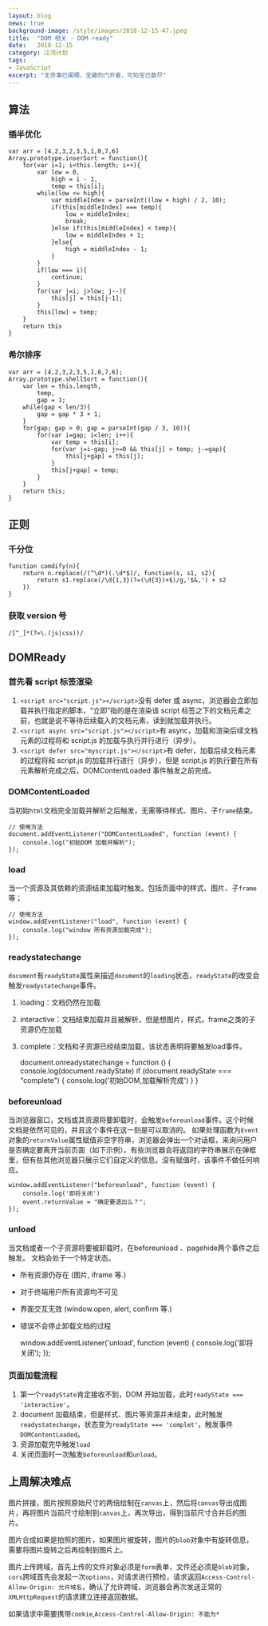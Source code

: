 ```yaml
---
layout: blog
news: true
background-image: /style/images/2018-12-15-47.jpeg
title:  "DOM 相关 - DOM ready"
date:   2018-12-15
category: 江河计划
tags:
- JavaScript
excerpt: "无奈事已阑珊，宝藏的门开着，可知宝已散尽"
---
```


## 算法
### 插半优化

    var arr = [4,2,3,2,3,5,1,0,7,6]
    Array.prototype.inserSort = function(){
        for(var i=1; i<this.length; i++){
            var low = 0,
                high = i - 1,
                temp = this[i];
            while(low <= high){
                var middleIndex = parseInt((low + high) / 2, 10);
                if(this[middleIndex] === temp){
                    low = middleIndex;
                    break;
                }else if(this[middleIndex] < temp){
                    low = middleIndex + 1;
                }else{
                    high = middleIndex - 1;
                }
            }
            if(low === i){
                continue;
            }
            for(var j=i; j>low; j--){
                this[j] = this[j-1];
            }
            this[low] = temp;
        }
        return this
    }
    
### 希尔排序

    var arr = [4,2,3,2,3,5,1,0,7,6];
    Array.prototype.shellSort = function(){
        var len = this.length,
            temp,
            gap = 1;
        while(gap < len/3){
            gap = gap * 3 + 1;
        }
        for(gap; gap > 0; gap = parseInt(gap / 3, 10)){
            for(var i=gap; i<len; i++){
                var temp = this[i];
                for(var j=i-gap; j>=0 && this[j] > temp; j-=gap){
                    this[j+gap] = this[j];
                }
                this[j+gap] = temp;
            }
        }
        return this;
    }
    
## 正则
### 千分位

    function comdify(n){
        return n.replace(/(^\d*)(.\d*$)/, function(s, s1, s2){
            return s1.replace(/\d{1,3}(?=(\d{3})+$)/g,'$&,') + s2
        })   
    }
    
### 获取 version 号

    /[^_]*(?=\.(js|css))/
    
## DOMReady

### 首先看 script 标签渲染

1. `<script src="script.js"></script>`没有 defer 或 async，浏览器会立即加载并执行指定的脚本，“立即”指的是在渲染该 script 标签之下的文档元素之前，也就是说不等待后续载入的文档元素，读到就加载并执行。
2. `<script async src="script.js"></script>`有 async，加载和渲染后续文档元素的过程将和 script.js 的加载与执行并行进行（异步）。
3. `<script defer src="myscript.js"></script>`有 defer，加载后续文档元素的过程将和 script.js 的加载并行进行（异步），但是 script.js 的执行要在所有元素解析完成之后，DOMContentLoaded 事件触发之前完成。

### DOMContentLoaded
当初始`html`文档完全加载并解析之后触发，无需等待样式、图片、子`frame`结束。

    // 使用方法
    document.addEventListener("DOMContentLoaded", function (event) {
        console.log("初始DOM 加载并解析");
    });

### load
当一个资源及其依赖的资源结束加载时触发。包括页面中的样式、图片、子`frame`等；

    // 使用方法
    window.addEventListener("load", function (event) {
        console.log("window 所有资源加载完成");
    });

### readystatechange
`document`有`readyState`属性来描述`document`的`loading`状态，`readyState`的改变会触发`readystatechange`事件。

1. loading：文档仍然在加载
2. interactive：文档结束加载并且被解析，但是想图片，样式，frame之类的子资源仍在加载
3. complete：文档和子资源已经结束加载，该状态表明将要触发load事件。


    document.onreadystatechange = function () {
        console.log(document.readyState)
        if (document.readyState === "complete") {
            console.log('初始DOM,加载解析完成')
        }
    }

### beforeunload
当浏览器窗口，文档或其资源将要卸载时，会触发`beforeunload`事件。这个时候文档是依然可见的，并且这个事件在这一刻是可以取消的。
如果处理函数为`Event`对象的`returnValue`属性赋值非空字符串，浏览器会弹出一个对话框，来询问用户是否确定要离开当前页面（如下示例）。有些浏览器会将返回的字符串展示在弹框里，但有些其他浏览器只展示它们自定义的信息。没有赋值时，该事件不做任何响应。

    window.addEventListener("beforeunload", function (event) {
        console.log('即将关闭')
        event.returnValue = "确定要退出么？";
    });

### unload
当文档或者一个子资源将要被卸载时，在beforeunload 、pagehide两个事件之后触发。
文档会处于一个特定状态。

- 所有资源仍存在 (图片, iframe 等.)
- 对于终端用户所有资源均不可见
- 界面交互无效 (window.open, alert, confirm 等.)
- 错误不会停止卸载文档的过程


    window.addEventListener('unload', function (event) {
        console.log('即将关闭');
    });

### 页面加载流程
   
1. 第一个`readyState`肯定接收不到，DOM 开始加载，此时`readyState === 'interactive'`。
2. document 加载结束，但是样式、图片等资源并未结束，此时触发`readystatechange`，状态变为`readyState === 'complet'`，触发事件`DOMContentLoaded`。
3. 资源加载完毕触发`load`
4. 关闭页面时一次触发`beforeunload`和`unload`。

## 上周解决难点
图片拼接，图片按照原始尺寸的两倍绘制在`canvas`上，然后将`canvas`导出成图片，再将图片当前尺寸绘制到`canvas`上，再次导出，得到当前尺寸合并后的图片。

图片合成如果是拍照的图片，如果图片被旋转，图片的`blob`对象中有旋转信息，需要将图片旋转之后再绘制到图片上。

图片上传跨域，首先上传的文件对象必须是`form`表单，文件还必须是`blob`对象，`cors`跨域首先会发起一次`options`，对请求进行预检，请求返回`Access-Control-Allow-Origin: 允许域名`，确认了允许跨域，浏览器会再次发送正常的`XMLHttpRequest`的请求建立连接返回数据。

如果请求中需要携带`cookie`,`Access-Control-Allow-Origin: 不能为*`